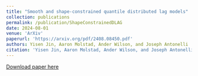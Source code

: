 ```yaml
---
title: "Smooth and shape-constrained quantile distributed lag models"
collection: publications
permalink: /publication/ShapeConstrainedDLAG
date: 2024-08-01
venue: 'ArXiv'
paperurl: 'https://arxiv.org/pdf/2408.08450.pdf'
authors: Yisen Jin, Aaron Molstad, Ander Wilson, and Joseph Antonelli
citation: 'Yisen Jin, Aaron Molstad, Ander Wilson, and Joseph Antonelli. "Smooth and shape-constrained quantile distributed lag models." arXiv preprint arXiv:2408.08450 (2024).'
---
```


[Download paper here](https://arxiv.org/pdf/2408.08450)
